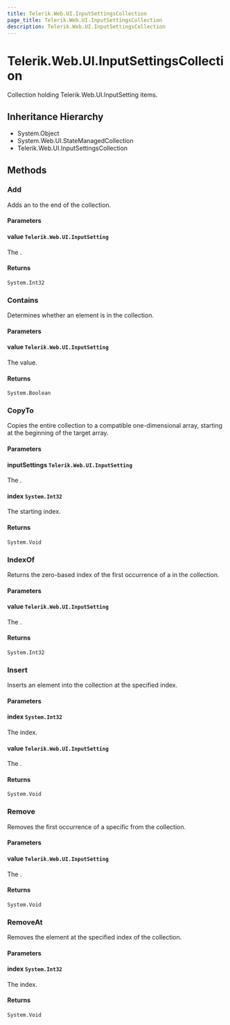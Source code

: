 ```yaml
---
title: Telerik.Web.UI.InputSettingsCollection
page_title: Telerik.Web.UI.InputSettingsCollection
description: Telerik.Web.UI.InputSettingsCollection
---
```


# Telerik.Web.UI.InputSettingsCollection

Collection holding Telerik.Web.UI.InputSetting items.

## Inheritance Hierarchy

* System.Object
* System.Web.UI.StateManagedCollection
* Telerik.Web.UI.InputSettingsCollection

## Methods

###  Add

Adds an  to the end of the collection.

#### Parameters

#### value `Telerik.Web.UI.InputSetting`

The .

#### Returns

`System.Int32` 

###  Contains

Determines whether an  element is in the collection.

#### Parameters

#### value `Telerik.Web.UI.InputSetting`

The value.

#### Returns

`System.Boolean` 

###  CopyTo

Copies the entire collection to a compatible one-dimensional array, starting at the beginning of the target array.

#### Parameters

#### inputSettings `Telerik.Web.UI.InputSetting`

The .

#### index `System.Int32`

The starting index.

#### Returns

`System.Void` 

###  IndexOf

Returns the zero-based index of the first occurrence of a  in the collection.

#### Parameters

#### value `Telerik.Web.UI.InputSetting`

The .

#### Returns

`System.Int32` 

###  Insert

Inserts an  element into the collection at the specified index.

#### Parameters

#### index `System.Int32`

The index.

#### value `Telerik.Web.UI.InputSetting`

The .

#### Returns

`System.Void` 

###  Remove

Removes the first occurrence of a specific  from the collection.

#### Parameters

#### value `Telerik.Web.UI.InputSetting`

The .

#### Returns

`System.Void` 

###  RemoveAt

Removes the  element at the specified index of the collection.

#### Parameters

#### index `System.Int32`

The index.

#### Returns

`System.Void` 

